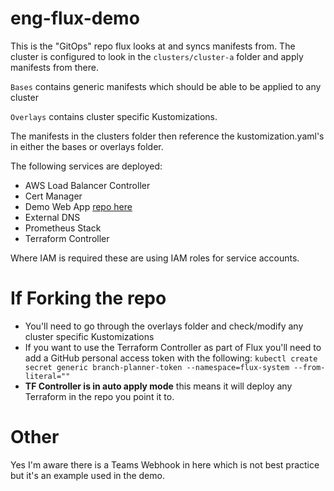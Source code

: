 # eng-flux-demo
This is the "GitOps" repo flux looks at and syncs manifests from. The cluster is configured to look in the `clusters/cluster-a` folder and apply manifests from there.

`Bases` contains generic manifests which should be able to be applied to any cluster

`Overlays` contains cluster specific Kustomizations.

The manifests in the clusters folder then reference the kustomization.yaml's in either the bases or overlays folder.

The following services are deployed:
- AWS Load Balancer Controller
- Cert Manager
- Demo Web App [repo here](https://github.com/jsw1993/eng-flux-ci-demo)
- External DNS
- Prometheus Stack
- Terraform Controller

Where IAM is required these are using IAM roles for service accounts.

# If Forking the repo
- You'll need to go through the overlays folder and check/modify any cluster specific Kustomizations
- If you want to use the Terraform Controller as part of Flux you'll need to add a GitHub personal access token with the following: 
`kubectl create secret generic branch-planner-token --namespace=flux-system --from-literal=""`
- **TF Controller is in auto apply mode** this means it will deploy any Terraform in the repo you point it to.

# Other
Yes I'm aware there is a Teams Webhook in here which is not best practice but it's an example used in the demo.